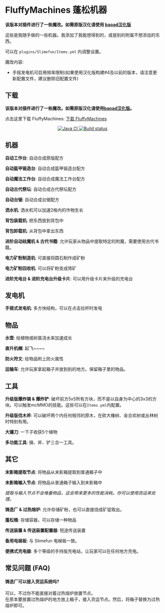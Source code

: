 # FluffyMachines 蓬松机器

**该版本对插件进行了一些魔改。如需原版汉化请使用 [baoad汉化版](https://github.com/baoad/FluffyMachines)**

这些是我随手做的一些机器。我添加了我能想得到的，或是别的附属不想添加的东西。

可以在 `plugins/Slimefun/Items.yml` 内调整设置。

魔改内容:
- 手摇发电机可启用频率限制(如果使用汉化版构建#4及以前的版本，请注意更新配置文件，建议删除旧配置文件)

## 下载

**该版本对插件进行了一些魔改。如需原版汉化请使用[baoad汉化版](https://github.com/baoad/FluffyMachines)。**



点击这里下载 FluffyMachines: [下载 FluffyMachines](https://builds.guizhanss.net/ybw0014/FluffyMachines-CN/master)

<p align="center">
  <a href="https://github.com/ybw0014/FluffyMachines-CN/actions/workflows/maven.yml">
    <img src="https://github.com/ybw0014/FluffyMachines-CN/actions/workflows/maven.yml/badge.svg" alt="Java CI"/>
  </a>

  <a href="https://builds.guizhanss.net/ybw0014/FluffyMachines-CN/master">
    <img src="https://builds.guizhanss.net/f/ybw0014/FluffyMachines-CN/master/badge.svg" alt="Build status"/>
  </a>
</p>

## 机器

**自动工作台**: 自动合成原版配方

**自动盔甲锻造台**: 自动合成盔甲锻造台配方

**自动魔法工作台**: 自动合成魔法工作台配方

**自动古代祭坛**: 自动合成古代祭坛配方

**自动台锯**: 自动合成台锯配方

**洒水机**: 洒水机可以加速2格内的作物生长

**背包装载机**: 把东西放到背包中

**背包卸载机**: 从背包中拿出东西

**进阶自动祛魔机 & 古代书籍**: 允许玩家从物品中提取特定的附魔，需要使用古代书籍。

**电力矿粉制造机**: 可直接将圆石制作成矿粉

**电力矿粉回收机**: 可以将矿粉变成筛矿

**进阶充电台 & 进阶充电台升级卡片**: 可以用升级卡片来升级的充电台

## 发电机

**手摇式发电机**: 多方快结构，可以在点击拉杆时发电

## 物品

**水壶**: 给植物或树苗浇水来加速成长

**直升机帽**: 起飞~~~~

**防火符文**: 给物品附上防火属性

**运输车**: 允许玩家拿起箱子并放到别的地方。保留箱子里的物品。

## 工具

**升级版爆炸镐 & 爆炸铲**: 破坏前方5x5所有方块，而不是以自身为中心的3x3的方块。可以触发mcMMO的技能。这些可以在`Items.yml`内配置。

**升级版伐木斧**: 可以破坏两个内任何相邻的原木，在砍大橡树、金合欢树或丛林树时特别有用。

**大镰刀**: 一下子收获5个植物

**多功能工具**: 镐、斧、铲三合一工具。

## 其它

**末影箱提取节点**: 将物品从末影箱提取到普通箱子中

**末影箱输入节点**: 将物品从普通箱子输入到末影箱中

*提取与输入节点不会堆叠物品，这会带来更多的性能消耗。你可以使用货运来处理。*

**铸造厂 & 过热熔炉**: 允许存储矿粉，也可以直接烧成矿锭取出。

**蓬松桶**: 存储容器，可以存储一种物品

**传送装置 & 传送装置配置器**: 短途传送装置

**备用电梯板**: 与 Slimefun 电梯板一致。

**便携式充电器**: 多个等级的手持版充电站，让玩家可以在任何地方充电。

## 常见问题 (FAQ)

#### 铸造厂可以接入货运系统吗?

可以，不过你不能直接对着过热熔炉放置节点。  
在原本要放置过热熔炉的地方放上箱子，接入货运节点。然后，将箱子替换为过热熔炉即可。

